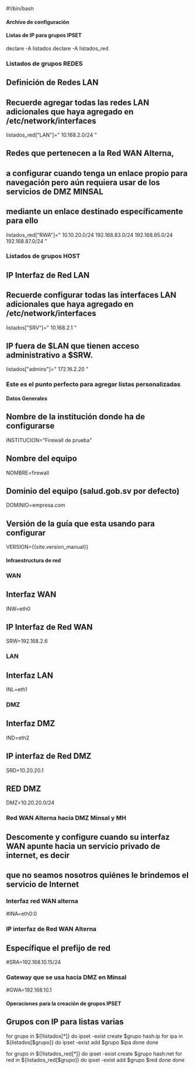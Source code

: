 #!/bin/bash
#### Archivo de configuración #### 

#### Listas de IP para grupos IPSET ##### 
declare -A listados
declare -A listados_red

### Listados de grupos REDES
## Definición de Redes LAN
## Recuerde agregar todas las redes LAN adicionales que haya agregado en /etc/network/interfaces
listados_red["LAN"]="
    10.168.2.0/24
"

## Redes que pertenecen a la Red WAN Alterna, 
## a configurar cuando tenga un enlace propio para navegación pero aún requiera usar de los servicios de DMZ MINSAL
## mediante un enlace destinado específicamente para ello
listados_red["RWA"]="
    10.10.20.0/24
    192.168.83.0/24
    192.168.85.0/24
    192.168.87.0/24
" 

### Listados de grupos HOST
## IP Interfaz de Red LAN 
## Recuerde configurar todas las interfaces LAN adicionales que haya agregado en /etc/network/interfaces
listados["SRV"]="
    10.168.2.1
"

## IP fuera de $LAN que tienen acceso administrativo a $SRW.
listados["admins"]=" 
    172.16.2.20
"

### Este es el punto perfecto para agregar listas personalizadas


#### Datos Generales ####
## Nombre de la institución donde ha de configurarse
INSTITUCION="Firewall de prueba"
## Nombre del equipo
NOMBRE=firewall
## Dominio del equipo (salud.gob.sv por defecto)
DOMINIO=empresa.com
## Versión de la guía que esta usando para configurar
VERSION={{site.version_manual}}

#### Infraestructura de red ##### 
### WAN
## Interfaz WAN 
INW=eth0
## IP Interfaz de Red WAN
SRW=192.168.2.6

### LAN 
## Interfaz LAN 
INL=eth1

### DMZ
## Interfaz DMZ
IND=eth2
## IP interfaz de Red DMZ
SRD=10.20.20.1
## RED DMZ
DMZ=10.20.20.0/24 

### Red WAN Alterna hacia DMZ Minsal y MH
## Descomente y configure cuando su interfaz WAN apunte hacia un servicio privado de internet, es decir
## que no seamos nosotros quiénes le brindemos el servicio de Internet

### Interfaz red WAN alterna
#INA=eth0:0
### IP interfaz de Red WAN Alterna
## Específique el prefijo de red
#SRA=192.168.10.15/24
### Gateway que se usa hacia DMZ en Minsal
#GWA=192.168.10.1

#### Operaciones para la creación de grupos IPSET #####
## Grupos con IP para listas varias
for grupo in ${!listados[*]}
do
    ipset -exist create $grupo hash:ip
    for ipa in ${listados[$grupo]}
    do
        ipset -exist add $grupo $ipa
    done
done

for grupo in ${!listados_red[*]}
do
    ipset -exist create $grupo hash:net
    for red in ${listados_red[$grupo]}
    do
        ipset -exist add $grupo $red
    done
done
